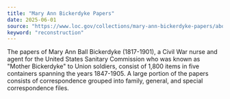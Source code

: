 ```yaml
---
title: "Mary Ann Bickerdyke Papers"
date: 2025-06-01
source: "https://www.loc.gov/collections/mary-ann-bickerdyke-papers/about-this-collection/"
keyword: "reconstruction"
---
```


The papers of Mary Ann Ball Bickerdyke (1817-1901), a Civil War nurse and agent for the United States Sanitary Commission who was known as "Mother Bickerdyke" to Union soldiers, consist of 1,800 items in five containers spanning the years 1847-1905. A large portion of the papers consists of correspondence grouped into family, general, and special correspondence files.

